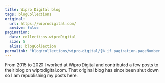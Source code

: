 ```yaml
---
title: Wipro Digital blog
tags: blogCollections
original:
  url: https://wiprodigital.com/
  active: false
pagination:
  data: collections.wiproDigital
  size: 5
  alias: blogCollection
permalink: "blog/collections/wipro-digital/{% if pagination.pageNumber > 0 %}page-{{ pagination.pageNumber | plus: 1 }}/{% endif %}"
---
```

From 2015 to 2020 I worked at Wipro Digital and contributed a few posts to their blog on wiprodigital.com. That original blog has since been shut down so I am republishing my posts here.
